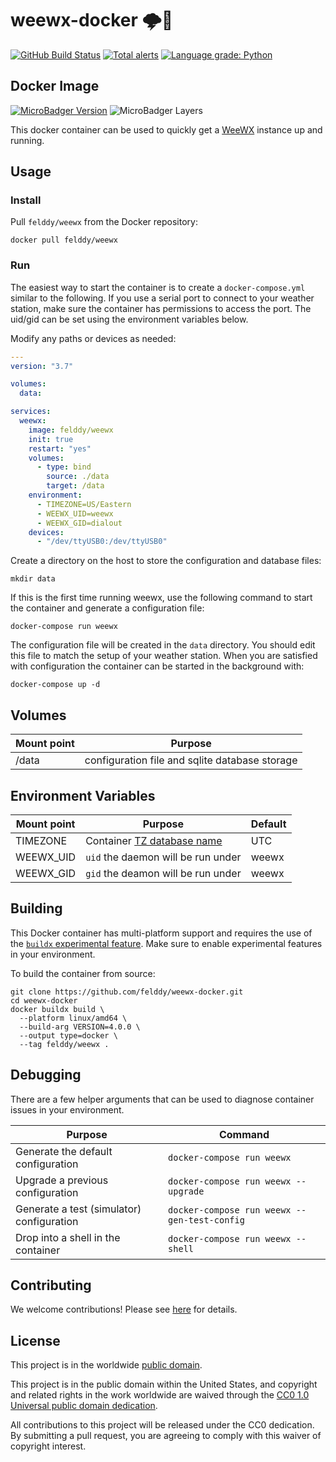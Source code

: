 # weewx-docker 🌩🐳 #

[![GitHub Build Status](https://github.com/felddy/weewx-docker/workflows/build/badge.svg)](https://github.com/felddy/weewx-docker/actions)
[![Total alerts](https://img.shields.io/lgtm/alerts/g/felddy/weewx-docker.svg?logo=lgtm&logoWidth=18)](https://lgtm.com/projects/g/felddy/weewx-docker/alerts/)
[![Language grade: Python](https://img.shields.io/lgtm/grade/python/g/felddy/weewx-docker.svg?logo=lgtm&logoWidth=18)](https://lgtm.com/projects/g/felddy/weewx-docker/context:python)

## Docker Image ##

[![MicroBadger Version](https://images.microbadger.com/badges/version/felddy/weewx.svg)](https://hub.docker.com/repository/docker/felddy/weewx)
![MicroBadger Layers](https://img.shields.io/microbadger/layers/felddy/weewx.svg)

This docker container can be used to quickly get a
[WeeWX](http://weewx.com) instance up and running.

## Usage ##

### Install ###

Pull `felddy/weewx` from the Docker repository:

```console
docker pull felddy/weewx
```

### Run ###

The easiest way to start the container is to create a
`docker-compose.yml` similar to the following.  If you use a
serial port to connect to your weather station, make sure the
container has permissions to access the port.  The uid/gid can
be set using the environment variables below.

Modify any paths or devices as needed:

```yaml
---
version: "3.7"

volumes:
  data:

services:
  weewx:
    image: felddy/weewx
    init: true
    restart: "yes"
    volumes:
      - type: bind
        source: ./data
        target: /data
    environment:
      - TIMEZONE=US/Eastern
      - WEEWX_UID=weewx
      - WEEWX_GID=dialout
    devices:
      - "/dev/ttyUSB0:/dev/ttyUSB0"
```

Create a directory on the host to store the configuration and database files:

```console
mkdir data
```

If this is the first time running weewx, use the following command to
start the container and generate a configuration file:

```console
docker-compose run weewx
```

The configuration file will be created in the `data` directory.
You should edit this file to match the setup of your weather station.
When you are satisfied with configuration the container can be started
in the background with:

```console
docker-compose up -d
```

## Volumes ##

| Mount point | Purpose        |
|-------------|----------------|
| /data    | configuration file and sqlite database storage |

## Environment Variables ##

| Mount point  | Purpose | Default |
|--------------|---------|---------|
| TIMEZONE     | Container [TZ database name](https://en.wikipedia.org/wiki/List_of_tz_database_time_zones#List) | UTC |
| WEEWX_UID    | `uid` the daemon will be run under | weewx |
| WEEWX_GID    | `gid` the deamon will be run under | weewx |

## Building ##

This Docker container has multi-platform support and requires
the use of the
[`buildx` experimental feature](https://docs.docker.com/buildx/working-with-buildx/).
Make sure to enable experimental features in your environment.

To build the container from source:

```console
git clone https://github.com/felddy/weewx-docker.git
cd weewx-docker
docker buildx build \
  --platform linux/amd64 \
  --build-arg VERSION=4.0.0 \
  --output type=docker \
  --tag felddy/weewx .
```

## Debugging ##

There are a few helper arguments that can be used to diagnose container issues
in your environment.

| Purpose | Command |
|---------|---------|
| Generate the default configuration | `docker-compose run weewx` |
| Upgrade a previous configuration | `docker-compose run weewx --upgrade` |
| Generate a test (simulator) configuration | `docker-compose run weewx --gen-test-config` |
| Drop into a shell in the container | `docker-compose run weewx --shell` |

## Contributing ##

We welcome contributions!  Please see [here](CONTRIBUTING.md) for
details.

## License ##

This project is in the worldwide [public domain](LICENSE).

This project is in the public domain within the United States, and
copyright and related rights in the work worldwide are waived through
the [CC0 1.0 Universal public domain
dedication](https://creativecommons.org/publicdomain/zero/1.0/).

All contributions to this project will be released under the CC0
dedication. By submitting a pull request, you are agreeing to comply
with this waiver of copyright interest.
